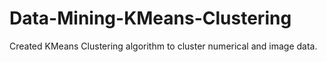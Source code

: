 # Data-Mining-KMeans-Clustering
Created KMeans Clustering algorithm to cluster numerical and image data.
